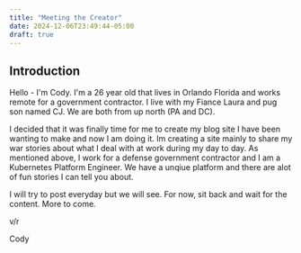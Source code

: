 ```yaml
---
title: "Meeting the Creator"
date: 2024-12-06T23:49:44-05:00
draft: true
---
```

## Introduction

Hello - I'm Cody. I'm a 26 year old that lives in Orlando Florida and works remote for a government contractor. I live with my Fiance Laura and pug son named CJ. We are both from up north (PA and DC). 

I decided that it was finally time for me to create my blog site I have been wanting to make and now I am doing it. Im creating a site mainly to share my war stories about what I deal with at work during my day to day. As mentioned above, I work for a defense government contractor and I am a Kubernetes Platform Engineer. We have a unqiue platform and there are alot of fun stories I can tell you about. 

I will try to post everyday but we will see. For now, sit back and wait for the content. More to come.

v/r

Cody
